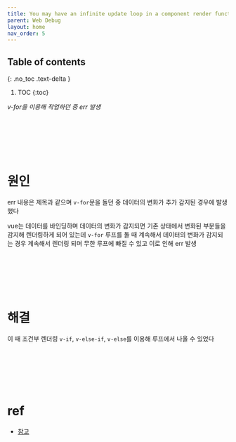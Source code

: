 ```yaml
---
title: You may have an infinite update loop in a component render function.
parent: Web Debug 
layout: home
nav_order: 5
---
```


## Table of contents
{: .no_toc .text-delta }
1. TOC
{:toc}

_v-for을 이용해 작업하던 중 err 발생_

<br><br><br><br><br>
# 원인
err 내용은 제목과 같으며 `v-for`문을 돌던 중 데이터의 변화가 추가 감지된 경우에 발생했다

vue는 데이터를 바인딩하며 데이터의 변화가 감지되면 기존 상태에서 변화된 부분들을 감지해 렌더링하게 되어 있는데 `v-for` 루프를 돌 때 계속해서 데이터의 변화가 감지되는 경우 계속해서 렌더링 되며 무한 루프에 빠질 수 있고 이로 인해 err 발생

<br><br><br><br><br>
# 해결
이 때 조건부 렌더링 `v-if`, `v-else-if`, `v-else`를 이용해 루프에서 나올 수 있었다


<br><br><br><br><br>

# ref
- <a href="https://tech.amefure.com/js-vue-error-infinite-update-loop">참고</a>
